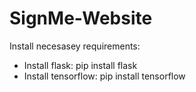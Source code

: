 # SignMe-Website
Install necesasey requirements:

- Install flask: pip install flask
- Install tensorflow: pip install tensorflow
